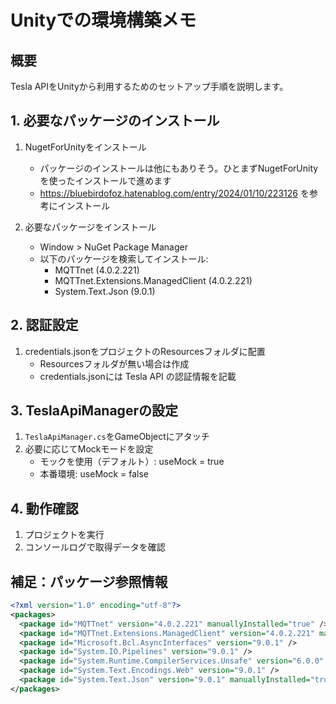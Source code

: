 # Unityでの環境構築メモ

## 概要

Tesla APIをUnityから利用するためのセットアップ手順を説明します。

## 1. 必要なパッケージのインストール

1. NugetForUnityをインストール
   * パッケージのインストールは他にもありそう。ひとまずNugetForUnityを使ったインストールで進めます
   * https://bluebirdofoz.hatenablog.com/entry/2024/01/10/223126 を参考にインストール

2. 必要なパッケージをインストール
   * Window > NuGet Package Manager
   * 以下のパッケージを検索してインストール:
     * MQTTnet (4.0.2.221)
     * MQTTnet.Extensions.ManagedClient (4.0.2.221)
     * System.Text.Json (9.0.1)

## 2. 認証設定

1. credentials.jsonをプロジェクトのResourcesフォルダに配置
   * Resourcesフォルダが無い場合は作成
   * credentials.jsonには Tesla API の認証情報を記載

## 3. TeslaApiManagerの設定

1. `TeslaApiManager.cs`をGameObjectにアタッチ
2. 必要に応じてMockモードを設定
   * モックを使用（デフォルト）: useMock = true
   * 本番環境: useMock = false

## 4. 動作確認

1. プロジェクトを実行
2. コンソールログで取得データを確認

## 補足：パッケージ参照情報

```xml
<?xml version="1.0" encoding="utf-8"?>
<packages>
  <package id="MQTTnet" version="4.0.2.221" manuallyInstalled="true" />
  <package id="MQTTnet.Extensions.ManagedClient" version="4.0.2.221" manuallyInstalled="true" />
  <package id="Microsoft.Bcl.AsyncInterfaces" version="9.0.1" />
  <package id="System.IO.Pipelines" version="9.0.1" />
  <package id="System.Runtime.CompilerServices.Unsafe" version="6.0.0" />
  <package id="System.Text.Encodings.Web" version="9.0.1" />
  <package id="System.Text.Json" version="9.0.1" manuallyInstalled="true" />
</packages>
```
